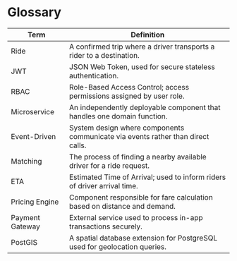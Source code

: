 ﻿Glossary
========

| Term                 | Definition                                                                 |
|----------------------|----------------------------------------------------------------------------|
| Ride                 | A confirmed trip where a driver transports a rider to a destination.       |
| JWT                  | JSON Web Token, used for secure stateless authentication.                  |
| RBAC                 | Role-Based Access Control; access permissions assigned by user role.       |
| Microservice         | An independently deployable component that handles one domain function.    |
| Event-Driven         | System design where components communicate via events rather than direct calls. |
| Matching             | The process of finding a nearby available driver for a ride request.       |
| ETA                  | Estimated Time of Arrival; used to inform riders of driver arrival time.   |
| Pricing Engine       | Component responsible for fare calculation based on distance and demand.   |
| Payment Gateway      | External service used to process in-app transactions securely.             |
| PostGIS              | A spatial database extension for PostgreSQL used for geolocation queries.  |

